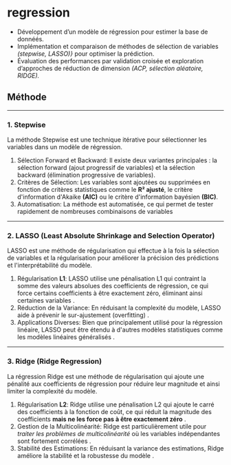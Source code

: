 # regression
+ Développement d’un modèle de régression pour estimer la base de donnéés.
+ Implémentation et comparaison de méthodes de sélection de variables *(stepwise, LASSO)}* pour optimiser la prédiction.
+ Évaluation des performances par validation croisée et exploration d’approches de réduction de dimension *(ACP, sélection aléatoire, RIDGE).*
## Méthode
-----
### 1. Stepwise
La méthode Stepwise est une technique itérative pour sélectionner les variables dans un modèle de régression.
1. Sélection Forward et Backward: Il existe deux variantes principales : la sélection forward (ajout progressif de variables) et la sélection backward (élimination progressive de variables).
2. Critères de Sélection: Les variables sont ajoutées ou supprimées en fonction de critères statistiques comme le **R² ajusté**, le critère d'information d'Akaike **(AIC)** ou le critère d'information bayésien **(BIC)**.
3. Automatisation: La méthode est automatisée, ce qui permet de tester rapidement de nombreuses combinaisons de variables
-----
### 2. LASSO (Least Absolute Shrinkage and Selection Operator)
LASSO est une méthode de régularisation qui effectue à la fois la sélection de variables et la régularisation pour améliorer la précision des prédictions et l'interprétabilité du modèle.
1. Régularisation **L1**: LASSO utilise une pénalisation L1 qui contraint la somme des valeurs absolues des coefficients de régression, ce qui force certains coefficients à être exactement zéro, éliminant ainsi certaines variables .
2. Réduction de la Variance: En réduisant la complexité du modèle, LASSO aide à prévenir le sur-ajustement (overfitting) .
3. Applications Diverses: Bien que principalement utilisé pour la régression linéaire, LASSO peut être étendu à d'autres modèles statistiques comme les modèles linéaires généralisés .
-----
### 3. Ridge (Ridge Regression)
La régression Ridge est une méthode de régularisation qui ajoute une pénalité aux coefficients de régression pour réduire leur magnitude et ainsi limiter la complexité du modèle.
1. Régularisation **L2**: Ridge utilise une pénalisation L2 qui ajoute le carré des coefficients à la fonction de coût, ce qui réduit la magnitude des coefficients **mais ne les force pas à être exactement zéro** .
2. Gestion de la Multicolinéarité: Ridge est particulièrement utile pour *traiter les problèmes de multicolinéarité* où les variables indépendantes sont fortement corrélées .
3. Stabilité des Estimations: En réduisant la variance des estimations, Ridge améliore la stabilité et la robustesse du modèle .

